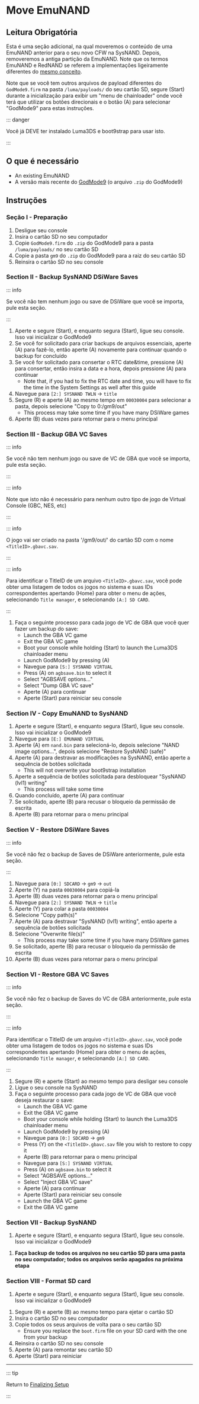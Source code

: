 # Move EmuNAND

## Leitura Obrigatória

Esta é uma seção adicional, na qual moveremos o conteúdo de uma EmuNAND anterior para o seu novo CFW na SysNAND. Depois, removeremos a antiga partição da EmuNAND. Note que os termos EmuNAND e RedNAND se referem a implementações ligeiramente diferentes do [mesmo conceito](http://3dbrew.org/wiki/NAND_Redirection).

Note que se você tem outros arquivos de payload diferentes do `GodMode9.firm` na pasta `/luma/payloads/` do seu cartão SD, segure (Start) durante a inicialização para exibir um "menu de chainloader" onde você terá que utilizar os botões direcionais e o botão (A) para selecionar "GodMode9" para estas instruções.

::: danger

Você já DEVE ter instalado Luma3DS e boot9strap para usar isto.

:::

## O que é necessário

- An existing EmuNAND
- A versão mais recente do [GodMode9](https://github.com/d0k3/GodMode9/releases/latest) (o arquivo `.zip` do GodMode9)

## Instruções

### Seção I - Preparação

1. Desligue seu console
2. Insira o cartão SD no seu computador
3. Copie `GodMode9.firm` do `.zip` do GodMode9 para a pasta `/luma/payloads/` no seu cartão SD
4. Copie a pasta `gm9` do `.zip` do GodMode9 para a raiz do seu cartão SD
5. Reinsira o cartão SD no seu console

### Section II - Backup SysNAND DSiWare Saves

::: info

Se você não tem nenhum jogo ou save de DSiWare que você se importa, pule esta seção.

:::

1. Aperte e segure (Start), e enquanto segura (Start), ligue seu console. Isso vai inicializar o GodMode9
2. Se você for solicitado para criar backups de arquivos essenciais, aperte (A) para fazê-lo, então aperte (A) novamente para continuar quando o backup for concluído
3. Se você for solicitado para consertar o RTC date&time, pressione (A) para consertar, então insira a data e a hora, depois pressione (A) para continuar
   - Note that, if you had to fix the RTC date and time, you will have to fix the time in the System Settings as well after this guide
4. Navegue para `[2:] SYSNAND TWLN` -> `title`
5. Segure (R) e aperte (A) ao mesmo tempo em `00030004` para selecionar a pasta, depois selecione "Copy to 0:/gm9/out"
   - This process may take some time if you have many DSiWare games
6. Aperte (B) duas vezes para retornar para o menu principal

### Section III - Backup GBA VC Saves

::: info

Se você não tem nenhum jogo ou save de VC de GBA que você se importa, pule esta seção.

:::

::: info

Note que isto não é necessário para nenhum outro tipo de jogo de Virtual Console (GBC, NES, etc)

:::

::: info

O jogo vai ser criado na pasta '/gm9/out/' do cartão SD com o nome `<TitleID>.gbavc.sav`.

:::

::: info

Para identificar o TitleID de um arquivo `<TitleID>.gbavc.sav`, você pode obter uma listagem de todos os jogos no sistema e suas IDs correspondentes apertando (Home) para obter o menu de ações, selecionando `Title manager`, e selecionando `[A:] SD CARD`.

:::

1. Faça o seguinte processo para cada jogo de VC de GBA que você quer fazer um backup do save:
   - Launch the GBA VC game
   - Exit the GBA VC game
   - Boot your console while holding (Start) to launch the Luma3DS chainloader menu
   - Launch GodMode9 by pressing (A)
   - Navegue para `[S:] SYSNAND VIRTUAL`
   - Press (A) on `agbsave.bin` to select it
   - Select "AGBSAVE options..."
   - Select "Dump GBA VC save"
   - Aperte (A) para continuar
   - Aperte (Start) para reiniciar seu console

### Section IV - Copy EmuNAND to SysNAND

1. Aperte e segure (Start), e enquanto segura (Start), ligue seu console. Isso vai inicializar o GodMode9
2. Navegue para `[E:] EMUNAND VIRTUAL`
3. Aperte (A) em `nand.bin` para selecioná-lo, depois selecione "NAND image options...", depois selecione "Restore SysNAND (safe)"
4. Aperte (A) para destravar as modificações na SysNAND, então aperte a sequência de botões solicitada
   - This will not overwrite your boot9strap installation
5. Aperte a sequência de botões solicitada para desbloquear "SysNAND (lvl1) writing"
   - This process will take some time
6. Quando concluído, aperte (A) para continuar
7. Se solicitado, aperte (B) para recusar o bloqueio da permissão de escrita
8. Aperte (B) para retornar para o menu principal

### Section V - Restore DSiWare Saves

::: info

Se você não fez o backup de Saves de DSiWare anteriormente, pule esta seção.

:::

1. Navegue para `[0:] SDCARD` -> `gm9` -> `out`
2. Aperte (Y) na pasta `00030004` para copiá-la
3. Aperte (B) duas vezes para retornar para o menu principal
4. Navegue para `[2:] SYSNAND TWLN` -> `title`
5. Aperte (Y) para colar a pasta `00030004`
6. Selecione "Copy path(s)"
7. Aperte (A) para destravar "SysNAND (lvl1) writing", então aperte a sequência de botões solicitada
8. Selecione "Overwrite file(s)"
   - This process may take some time if you have many DSiWare games
9. Se solicitado, aperte (B) para recusar o bloqueio da permissão de escrita
10. Aperte (B) duas vezes para retornar para o menu principal

### Section VI - Restore GBA VC Saves

::: info

Se você não fez o backup de Saves do VC de GBA anteriormente, pule esta seção.

:::

::: info

Para identificar o TitleID de um arquivo `<TitleID>.gbavc.sav`, você pode obter uma listagem de todos os jogos no sistema e suas IDs correspondentes apertando (Home) para obter o menu de ações, selecionando `Title manager`, e selecionando `[A:] SD CARD`.

:::

1. Segure (R) e aperte (Start) ao mesmo tempo para desligar seu console
2. Ligue o seu console na SysNAND
3. Faça o seguinte processo para cada jogo de VC de GBA que você deseja restaurar o save:
   - Launch the GBA VC game
   - Exit the GBA VC game
   - Boot your console while holding (Start) to launch the Luma3DS chainloader menu
   - Launch GodMode9 by pressing (A)
   - Navegue para `[0:] SDCARD` -> `gm9`
   - Press (Y) on the `<TitleID>.gbavc.sav` file you wish to restore to copy it
   - Aperte (B) para retornar para o menu principal
   - Navegue para `[S:] SYSNAND VIRTUAL`
   - Press (A) on `agbsave.bin` to select it
   - Select "AGBSAVE options..."
   - Select "Inject GBA VC save"
   - Aperte (A) para continuar
   - Aperte (Start) para reiniciar seu console
   - Launch the GBA VC game
   - Exit the GBA VC game

### Section VII - Backup SysNAND

1. Aperte e segure (Start), e enquanto segura (Start), ligue seu console. Isso vai inicializar o GodMode9

<!--@include: ./_include/nand-backup.md -->

1. **Faça backup de todos os arquivos no seu cartão SD para uma pasta no seu computador; todos os arquivos serão apagados na próxima etapa**

### Section VIII - Format SD card

1. Aperte e segure (Start), e enquanto segura (Start), ligue seu console. Isso vai inicializar o GodMode9

<!--@include: ./_include/format-sd-gm9.md -->

1. Segure (R) e aperte (B) ao mesmo tempo para ejetar o cartão SD
2. Insira o cartão SD no seu computador
3. Copie todos os seus arquivos de volta para o seu cartão SD
   - Ensure you replace the `boot.firm` file on your SD card with the one from your backup
4. Reinsira o cartão SD no seu console
5. Aperte (A) para remontar seu cartão SD
6. Aperte (Start) para reiniciar

___

::: tip

Return to [Finalizing Setup](finalizing-setup)

:::
